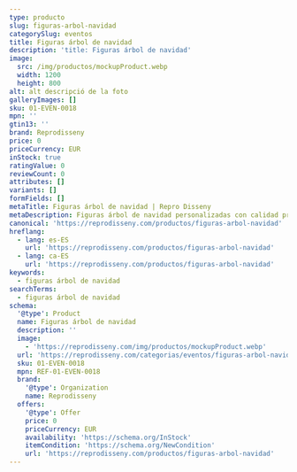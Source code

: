 ```yaml
---
type: producto
slug: figuras-arbol-navidad
categorySlug: eventos
title: Figuras árbol de navidad
description: 'title: Figuras árbol de navidad'
image:
  src: /img/productos/mockupProduct.webp
  width: 1200
  height: 800
alt: alt descripció de la foto
galleryImages: []
sku: 01-EVEN-0018
mpn: ''
gtin13: ''
brand: Reprodisseny
price: 0
priceCurrency: EUR
inStock: true
ratingValue: 0
reviewCount: 0
attributes: []
variants: []
formFields: []
metaTitle: Figuras árbol de navidad | Repro Disseny
metaDescription: Figuras árbol de navidad personalizadas con calidad profesional en Cataluña.
canonical: 'https://reprodisseny.com/productos/figuras-arbol-navidad'
hreflang:
  - lang: es-ES
    url: 'https://reprodisseny.com/productos/figuras-arbol-navidad'
  - lang: ca-ES
    url: 'https://reprodisseny.com/productos/figuras-arbol-navidad'
keywords:
  - figuras árbol de navidad
searchTerms:
  - figuras árbol de navidad
schema:
  '@type': Product
  name: Figuras árbol de navidad
  description: ''
  image:
    - 'https://reprodisseny.com/img/productos/mockupProduct.webp'
  url: 'https://reprodisseny.com/categorias/eventos/figuras-arbol-navidad'
  sku: 01-EVEN-0018
  mpn: REF-01-EVEN-0018
  brand:
    '@type': Organization
    name: Reprodisseny
  offers:
    '@type': Offer
    price: 0
    priceCurrency: EUR
    availability: 'https://schema.org/InStock'
    itemCondition: 'https://schema.org/NewCondition'
    url: 'https://reprodisseny.com/productos/figuras-arbol-navidad'
---
```


